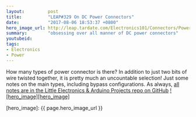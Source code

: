 ```yaml
---
layout:         post
title:          "LEAP#329 On DC Power Connectors"
date:           "2017-08-06 18:53:37 +0800"
hero_image_url: http://leap.tardate.com/Electronics101/Connectors/Power/assets/Power_build.jpg
summary:        "obsessing over all manner of DC power connectors"
youtubeid:
tags:
- Electronics
- Power
---
```


How many types of power connector is there? In addition to just two bits of wire twisted together, it is pretty much an uncountable selection!
Just some notes on the main types, including bypass configurations.
As always, [all notes are in the Little Electronics & Arduino Projects repo on GitHub][project]
[![hero_image][hero_image]][project]

[leap]: http://leap.tardate.com
[project]: https://github.com/tardate/LittleArduinoProjects/tree/master/Electronics101/Connectors/Power
[hero_image]: {{ page.hero_image_url }}
